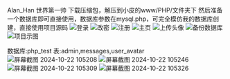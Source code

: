Alan_Han 世界第一帅
下载压缩包，解压到小皮的www/PHP/文件夹下
然后准备一个数据库即可直接使用，数据库参数在mysql.php，可完全模仿我的数据库创建，直接使用项目源码
![登录](https://github.com/user-attachments/assets/1f9dc4d2-2a9a-4ca9-ae60-ff041f2ebd9e)
![改密](https://github.com/user-attachments/assets/29b61ead-6fa7-4a38-8e44-46d1722f589a)
![注册](https://github.com/user-attachments/assets/2a6bb95e-c19c-457a-9f95-1bdb358b310c)
![主页](https://github.com/user-attachments/assets/01519649-d614-49af-9a68-887c7fb35b44)
![上传头像](https://github.com/user-attachments/assets/b0639cbe-434b-438d-8e6e-f87bc5ce429b)
![备份数据库](https://github.com/user-attachments/assets/6e3e2fa6-abfa-4424-a58e-4b9dd80c1a62)
![项目示图](https://github.com/user-attachments/assets/ae1c154a-82cf-4c1c-a00f-c9a0d9750611)

数据库:php_test
表:admin,messages,user_avatar
![屏幕截图 2024-10-22 105208](https://github.com/user-attachments/assets/b4fa725f-d4e5-40ae-89f7-bbbc77bcf251)
![屏幕截图 2024-10-22 105246](https://github.com/user-attachments/assets/0b2a2022-3604-4504-b87b-ffc13f674be7)
![屏幕截图 2024-10-22 105309](https://github.com/user-attachments/assets/5a854e9a-41e3-441b-9e44-73d06b3fd605)
![屏幕截图 2024-10-22 105326](https://github.com/user-attachments/assets/d962c53a-5445-4835-940a-ad8d07192eb2)
